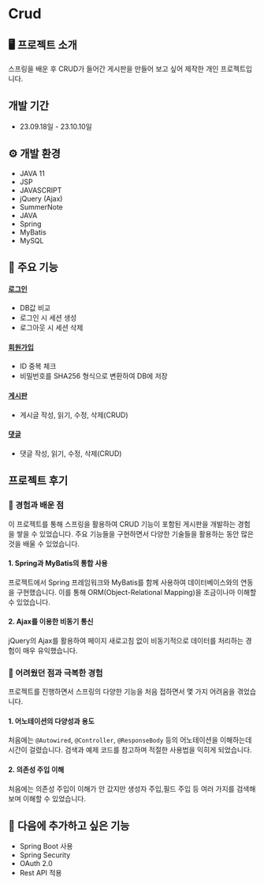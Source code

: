 # Crud

## 🖥️ 프로젝트 소개
스프링을 배운 후 CRUD가 들어간 게시판을 만들어 보고 싶어 제작한 개인 프로젝트입니다.

## 개발 기간
- 23.09.18일 - 23.10.10일

## ⚙️ 개발 환경
  - JAVA 11
  - JSP
  - JAVASCRIPT
  - jQuery (Ajax)
  - SummerNote
  - JAVA
  - Spring
  - MyBatis
  - MySQL

## 📌 주요 기능
#### [로그인]()
- DB값 비교
- 로그인 시 세션 생성
- 로그아웃 시 세션 삭제

#### [회원가입]()
- ID 중복 체크
- 비밀번호를 SHA256 형식으로 변환하여 DB에 저장

#### [게시판]()
- 게시글 작성, 읽기, 수정, 삭제(CRUD)

#### [댓글]()
- 댓글 작성, 읽기, 수정, 삭제(CRUD)

## 프로젝트 후기

### 🌱 경험과 배운 점

이 프로젝트를 통해 스프링을 활용하여 CRUD 기능이 포함된 게시판을 개발하는 경험을 쌓을 수 있었습니다. 주요 기능들을 구현하면서 다양한 기술들을 활용하는 동안 많은 것을 배울 수 있었습니다.

#### 1. **Spring과 MyBatis의 통합 사용**
   프로젝트에서 Spring 프레임워크와 MyBatis를 함께 사용하여 데이터베이스와의 연동을 구현했습니다. 이를 통해 ORM(Object-Relational Mapping)을 조금이나마 이해할 수 있었습니다.

#### 2. **Ajax를 이용한 비동기 통신**
   jQuery의 Ajax를 활용하여 페이지 새로고침 없이 비동기적으로 데이터를 처리하는 경험이 매우 유익했습니다.

### 🤔 어려웠던 점과 극복한 경험

프로젝트를 진행하면서 스프링의 다양한 기능을 처음 접하면서 몇 가지 어려움을 겪었습니다.

#### 1. **어노테이션의 다양성과 용도**
   처음에는 `@Autowired`, `@Controller`, `@ResponseBody` 등의 어노테이션을 이해하는데 시간이 걸렸습니다. 검색과 예제 코드를 참고하며 적절한 사용법을 익히게 되었습니다.
   
#### 2. **의존성 주입 이해**
   처음에는 의존성 주입이 이해가 안 갔지만 생성자 주입,필드 주입 등 여러 가지를 검색해보며 이해할 수 있었습니다.

## 🚧 다음에 추가하고 싶은 기능
 - Spring Boot 사용
 - Spring Security
 - OAuth 2.0
 - Rest API 적용

